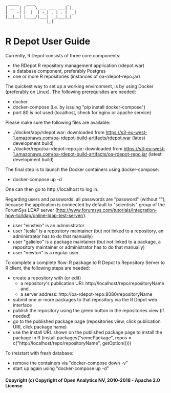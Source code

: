 ```
 _____   ____              _
| __  | |    \ ___ ___ ___| |_
|    -| |  |  | -_| . | . |  _|
|__|__| |____/|___|  _|___|_|
                  |_|

```


# R Depot User Guide

Currently, R Depot consists of three core components:

- the RDepot R repository management application (rdepot.war)
- a database component, preferably Postgres
- one or more R repositories (instances of oa-rdepot-repo.jar)

The quickest way to set up a working environment, is by using Docker (preferably on Linux).
The following prerequisites are needed:

- docker
- docker-compose (i.e. by issuing "pip install docker-compose")
- port 80 is not used (localhost, check for nginx or apache service)

Please make sure the following files are available:

- ./docker/app/rdepot.war: downloaded from https://s3-eu-west-1.amazonaws.com/oa-rdepot-build-artifacts/rdepot.war (latest development build)
- ./docker/repo/oa-rdepot-repo.jar: downloaded from https://s3-eu-west-1.amazonaws.com/oa-rdepot-build-artifacts/oa-rdepot-repo.jar (latest development build)

The final step is to launch the Docker containers using docker-compose:

- docker-compose up -d

One can then go to http://localhost to log in.

Regarding users and passwords: all passwords are "password" (without ""), because the application is connected by default to "scientists" group of the ForumSys LDAP server (http://www.forumsys.com/tutorials/integration-how-to/ldap/online-ldap-test-server/).

- user "einstein" is an administrator
- user "tesla" is a repository maintainer (but not linked to a repository, an administrator has to do that manually)
- user "galieleo" is a package maintainer (but not linked to a package, a repository maintainer or administrator has to do that manually)
- user "newton" is a regular user

To complete a complete flow: R package to R Depot to Repository Server to R client, the following steps are needed:

- create a repository with (or edit)
    * a repository's publication URI: http://localhost/repo/repositoryName and
    * a server address: http://oa-rdepot-repo:8080/repositoryName
- submit one or more packages to that repository via the R Depot web interface
- publish the repository using the green button in the repositories view (if needed)
- go to the published package page (repositories view, click publication URI, click package name)
- use the install URL shown on the published package page to install the package in R (install.packages("somePackage", repos = c("http://localhost/repo/repositoryName", getOption())))

To (re)start with fresh database:

- remove the containers via "docker-compose down -v"
- start up again using "docker-compose up -d"

#### Copyright (c) Copyright of Open Analytics NV, 2010-2018 - Apache 2.0 License
